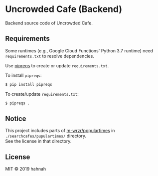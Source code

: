 # Uncrowded Cafe (Backend)

Backend source code of Uncrowded Cafe.

## Requirements

Some runtimes (e.g., Google Cloud Functions' Python 3.7 runtime) need `requirements.txt` to resolve dependencies.

Use [pipreqs](https://github.com/bndr/pipreqs) to create or update `requirements.txt`.  

To install `pipreqs`:
```sh
$ pip install pipreqs
```

To create/update `requirements.txt`:
```sh
$ pipreqs .
```

## Notice

This project includes parts of [m-wrzr/populartimes](https://github.com/m-wrzr/populartimes/tree/eac754199e34d3acc08e9fedb015dd48e3c24e73) in `./searchcafes/pupulartimes/` directory.  
See the license in that directory.

## License

MIT &copy; 2019 hahnah
